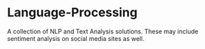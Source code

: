# Language-Processing
A collection of NLP and Text Analysis solutions. These may include sentiment analysis on social media sites as well. 
